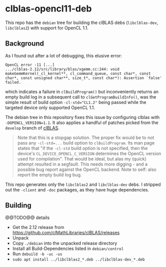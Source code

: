 # clblas-opencl11-deb

This repo has the `debian` tree for building the clBLAS debs
 (`libclblas-dev`, `libclblas2`) with support for OpenCL 1.1.

## Background

As I found out after a lot of debugging, this elusive error:

    OpenCL error -11 [...]
    .../clblas-2.12/src/library/blas/xgemm.cc:244: void makeGemmKernel(_cl_kernel**, cl_command_queue, const char*, const char*, const unsigned char**, size_t*, const char*): Assertion `false' failed.

which indicates a failure in `clBuildProgram()` but inconveniently returns
an empty build log in a subsequent call to `clGetProgramBuildInfo()`, was
the simple result of build option `-cl-std="CL1.2"` being passed while the
targeted device only supported OpenCL 1.1.

The debian tree in this repository fixes this issue by configuring clblas
with `-DOPENCL_VERSION=1.1`.  It also applies a handful of patches picked from
the `develop` branch of [clBLAS](https://github.com/clMathLibraries/clBLAS).

> Note that this is a stopgap solution.  The proper fix would be to not pass
> any `-cl-std=...` build option to `clBuildProgram`.  Its man page states
> that "if the `-cl-std` build option is not specified, then the device's
> `CL_DEVICE_OPENCL_C_VERSION` determines the OpenCL version used for
> compilation".  That would be ideal, but alas my (quick) attempt resulted
> in a segfault.  This needs more digging - and a possible bug report against
> the OpenCL backend.  Note to self: also report the empty build log bug.

This repo generates only the `libclblas2` and `libclblas-dev` debs.  I
stripped out the `-client` and `-doc` packages, as they have huge dependencies.

## Building

@@TODO@@ details

* Get the 2.12 release from https://github.com/clMathLibraries/clBLAS/releases
* Unpack 
* Copy `./debian` into the unpacked release directory
* Install all Build-Dependencies listed in `debian/control`
* Run `debuild -b -uc -us`
* `sudo apt install ../libclblas2_*.deb ../libclblas-dev_*.deb`

